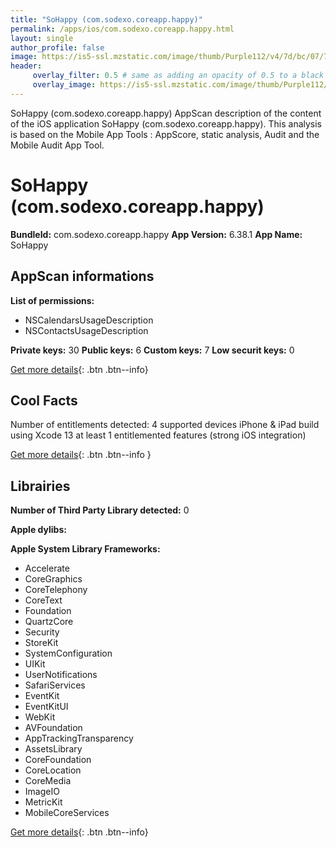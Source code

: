 ```yaml
---
title: "SoHappy (com.sodexo.coreapp.happy)"
permalink: /apps/ios/com.sodexo.coreapp.happy.html
layout: single
author_profile: false
image: https://is5-ssl.mzstatic.com/image/thumb/Purple112/v4/7d/bc/07/7dbc07ad-43e5-5208-248c-67361578e169/AppIcon-0-0-1x_U007emarketing-0-0-0-10-0-0-sRGB-0-0-0-GLES2_U002c0-512MB-85-220-0-0.png/512x512bb.jpg
header: 
     overlay_filter: 0.5 # same as adding an opacity of 0.5 to a black background
     overlay_image: https://is5-ssl.mzstatic.com/image/thumb/Purple112/v4/7d/bc/07/7dbc07ad-43e5-5208-248c-67361578e169/AppIcon-0-0-1x_U007emarketing-0-0-0-10-0-0-sRGB-0-0-0-GLES2_U002c0-512MB-85-220-0-0.png/512x512bb.jpg
---
```

SoHappy (com.sodexo.coreapp.happy) AppScan description of the content of the iOS application SoHappy (com.sodexo.coreapp.happy). This analysis is based on the Mobile App Tools : AppScore, static analysis, Audit and the Mobile Audit App Tool.

# SoHappy (com.sodexo.coreapp.happy)

**BundleId:** com.sodexo.coreapp.happy
**App Version:** 6.38.1
**App Name:** SoHappy


## AppScan informations 

**List of permissions:** 
- NSCalendarsUsageDescription
- NSContactsUsageDescription
  
  
**Private keys:** 30
**Public keys:** 6
**Custom keys:** 7
**Low securit keys:** 0
  
[Get more details](/pricing.html){: .btn .btn--info}

## Cool Facts

Number of entitlements detected: 4
supported devices iPhone & iPad
build using Xcode 13
at least 1 entitlemented features (strong iOS integration)
  
[Get more details](/pricing.html){: .btn .btn--info }

## Librairies 
**Number of Third Party Library detected:** 0


**Apple dylibs:**


**Apple System Library Frameworks:**
- Accelerate
- CoreGraphics
- CoreTelephony
- CoreText
- Foundation
- QuartzCore
- Security
- StoreKit
- SystemConfiguration
- UIKit
- UserNotifications
- SafariServices
- EventKit
- EventKitUI
- WebKit
- AVFoundation
- AppTrackingTransparency
- AssetsLibrary
- CoreFoundation
- CoreLocation
- CoreMedia
- ImageIO
- MetricKit
- MobileCoreServices


  
[Get more details](/pricing.html){: .btn .btn--info}

